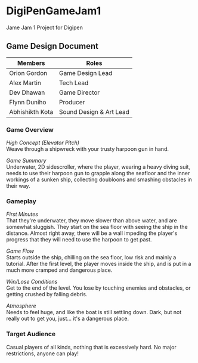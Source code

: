 # DigiPenGameJam1
Jame Jam 1 Project for Digipen

## Game Design Document
|Members|Roles|
|----|----|
Orion Gordon|Game Design Lead
Alex Martin|Tech Lead
Dev Dhawan|Game Director
Flynn Duniho|Producer
Abhishikth Kota|Sound Design & Art Lead
	
### Game Overview
*High Concept (Elevator Pitch)*\
	Weave through a shipwreck with your trusty harpoon gun in hand.

*Game Summary*\
	Underwater, 2D sidescroller, where the player, wearing a heavy diving suit, needs to use their harpoon gun to grapple along the seafloor and the inner workings of a sunken ship, collecting doubloons and smashing obstacles in their way.

### Gameplay
*First Minutes*\
That they're underwater, they move slower than above water, and are somewhat sluggish. They start on the sea floor with seeing the ship in the distance. Almost right away, there will be a wall impeding the player's progress that they will need to use the harpoon to get past.

*Game Flow*\
Starts outside the ship, chilling on the sea floor, low risk and mainly a tutorial. After the first level, the player moves inside the ship, and is put in a much more cramped and dangerous place.

*Win/Lose Conditions*\
Get to the end of the level. You lose by touching enemies and obstacles, or getting crushed by falling debris.

*Atmosphere*\
Needs to feel huge, and like the boat is still settling down. Dark, but not really out to get you, just... it's a dangerous place.


### Target Audience
Casual players of all kinds, nothing that is excessively hard. No major restrictions, anyone can play!
